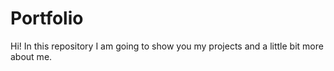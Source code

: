 # Portfolio
Hi! In this repository I am going to show you my projects and a little bit more about me. 
